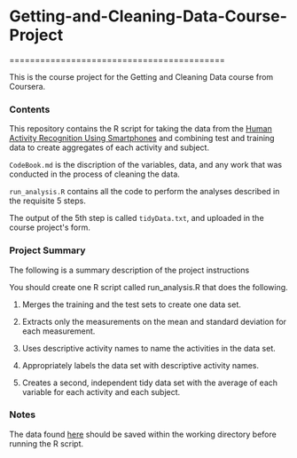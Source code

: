 # Getting-and-Cleaning-Data-Course-Project
==========================================

This is the course project for the Getting and Cleaning Data course from Coursera.
### Contents
This repository contains the R script for taking the data from the [Human Activity Recognition Using Smartphones](http://archive.ics.uci.edu/ml/datasets/Human+Activity+Recognition+Using+Smartphones) and combining test and training data to create aggregates of each activity and subject.

`CodeBook.md` is the discription of the variables, data, and any work that was conducted in the process of cleaning the data.

`run_analysis.R` contains all the code to perform the analyses described in the requisite 5 steps. 

The output of the 5th step is called `tidyData.txt`, and uploaded in the course project's form.

### Project Summary

The following is a summary description of the project instructions

You should create one R script called run_analysis.R that does the following. 

1. Merges the training and the test sets to create one data set. 

2. Extracts only the measurements on the mean and standard deviation for each measurement. 

3. Uses descriptive activity names to name the activities in the data set.

4. Appropriately labels the data set with descriptive activity names.

5. Creates a second, independent tidy data set with the average of each variable for each activity and each subject.

### Notes
The data found [here](https://d396qusza40orc.cloudfront.net/getdata%2Fprojectfiles%2FUCI%20HAR%20Dataset.zip) should be saved within the working directory before running the R script.
